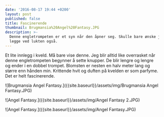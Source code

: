 ```yaml
---
date: '2016-08-17 19:44 +0200'
layout: post
published: false
title: Fascinerende
thumbnail: Brugmansia%20Angel%20Fantasy.JPG
description: >-
  Denne engletrompeten er et syn når den åpner seg. Skulle bare ønske jeg kunne
  legge ved lukten også.
---
```


Et lite innlegg i kveld. Må bare vise denne.
Jeg blir alltid like overrasket når denne engletrompeten begynner å sette knupper. De blir lengre og lengre og ender i en dobbel trompet. Blomsten er nesten en halv meter lang og større enn hånden min. Krittende hvit og duften på kvelden er som parfyme. Det er helt fascinerende.

![Brugmansia Angel Fantasy.]({{site.baseurl}}/assets/img/Brugmansia Angel Fantasy.JPG)

![Angel Fantasy.]({{site.baseurl}}/assets/img/Angel Fantasy 2.JPG)

![Angel Fantasy.]({{site.baseurl}}/assets/img/Angel Fantasy.JPG)



